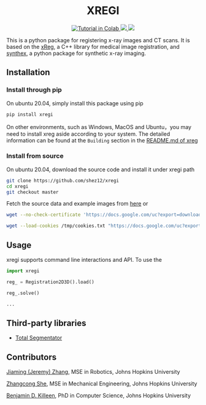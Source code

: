 <h1 align='center'>XREGI</h1>

<div align='center'>
<a href="https://colab.research.google.com/github/shez12/xregi/blob/dev-syn/xregi.ipynb">
<img src="https://colab.research.google.com/assets/colab-badge.svg" alt="Tutorial in Colab" />
</a>
<a href="https://www.python.org/"><img src='https://img.shields.io/badge/Made%20with-Python-1f425f.svg'>
</a>
<a href="https://pypi.python.org/pypi/ansicolortags/"><img src='https://badge.fury.io/py/ansicolortags.svg'>
</a>
</div>


This is a python package for registering x-ray images and CT scans. It is based on the [xReg](https://github.com/rg2/xreg), a C++ library for medical image registration, and [synthex](https://github.com/arcadelab/SyntheX), a python package for synthetic x-ray imaging.

## Installation
### Install through pip
On ubuntu 20.04, simply install this package using pip
```bash
pip install xregi
```
On other environments, such as Windows, MacOS and Ubuntu，you may need to install xreg aside according to your system. The detailed information can be found at the `Building` section in the [README.md of xreg](https://github.com/rg2/xreg/blob/master/README.md)

### Install from source
On ubuntu 20.04, download the source code and install it under xregi path
```bash
git clone https://github.com/shez12/xregi
cd xregi
git checkout master

```
Fetch the source data and example images from [here](https://drive.google.com/drive/folders/1XzQgWfMVtkCq-Nnk2l_lE3UWeG2kEnyc?usp=share_link) or 
```bash
wget --no-check-certificate 'https://docs.google.com/uc?export=download&id=1-FGszriem5Vr130kw0BYtKM1QXJnD3_f' -O real_label.h5

wget --load-cookies /tmp/cookies.txt "https://docs.google.com/uc?export=download&confirm=$(wget --quiet --save-cookies /tmp/cookies.txt --keep-session-cookies --no-check-certificate 'https://docs.google.com/uc?export=download&id=FILEID' -O- | sed -rn 's/.*confirm=([0-9A-Za-z_]+).*/\1\n/p')&id=1hENQgZ0s1t0BzF28Ca8DaLJN7HFFf9p6" -O yy_checkpoint_net_20.pt && rm -rf /tmp/cookies.txt

```


## Usage
xregi supports command line interactions and API. To use the 
```python
import xregi

reg_ = Registration2D3D().load()

reg_.solve()

...
```

## Third-party libraries
- [Total Segmentator](https://github.com/wasserth/TotalSegmentator)

## Contributors
[Jiaming (Jeremy) Zhang](https://jeremyzz830.github.io/), MSE in Robotics, Johns Hopkins University

[Zhangcong She](https://github.com/shez12), MSE in Mechanical Engineering, Johns Hopkins University

[Benjamin D. Killeen](https://benjamindkilleen.com/), PhD in Computer Science, Johns Hopkins University
